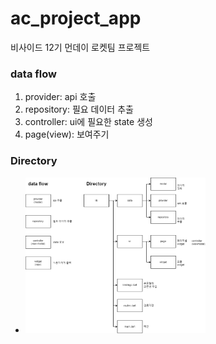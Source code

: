 # ac_project_app

비사이드 12기 먼데이 로켓팀 프로젝트


### data flow

1. provider: api 호출
2. repository: 필요 데이터 추출
3. controller: ui에 필요한 state 생성
4. page(view): 보여주기


### Directory
- <img src="images/arch.png" width="60%" height="60%">
